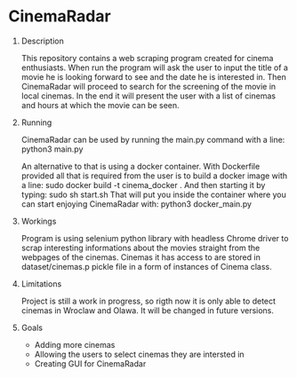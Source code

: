 # CinemaRadar

1. Description
    
    This repository contains a web scraping program created for cinema enthusiasts. When run the program will ask the user to input the title of a movie he is looking forward to see and the date he is interested in. Then CinemaRadar will proceed to search for the screening of the movie in local cinemas. In the end it will present the user with a list of cinemas and hours at which the movie can be seen.

2. Running

    CinemaRadar can be used by running the main.py command with a line:
        python3 main.py

    An alternative to that is using a docker container. With Dockerfile provided all that is required from the user is to build a docker image with a line:
        sudo docker build -t cinema_docker .
    And then starting it by typing:
        sudo sh start.sh
    That will put you inside the container where you can start enjoying CinemaRadar with:
        python3 docker_main.py

3. Workings

    Program is using selenium python library with headless Chrome driver to scrap interesting informations about the movies straight from the webpages of the cinemas. Cinemas it has access to are stored in dataset/cinemas.p pickle file in a form of instances of Cinema class.

4. Limitations

    Project is still a work in progress, so rigth now it is only able to detect cinemas in Wroclaw and Olawa. It will be changed in future versions.

5. Goals

    + Adding more cinemas
    + Allowing the users to select cinemas they are intersted in
    + Creating GUI for CinemaRadar